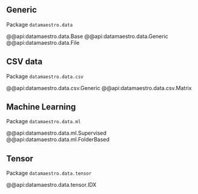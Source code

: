 ## Generic

Package `datamaestro.data`


@@api:datamaestro.data.Base
@@api:datamaestro.data.Generic
@@api:datamaestro.data.File


## CSV data

Package `datamaestro.data.csv`

@@api:datamaestro.data.csv.Generic
@@api:datamaestro.data.csv.Matrix

## Machine Learning

Package `datamaestro.data.ml`

@@api:datamaestro.data.ml.Supervised
@@api:datamaestro.data.ml.FolderBased

## Tensor

Package `datamaestro.data.tensor`

@@api:datamaestro.data.tensor.IDX
